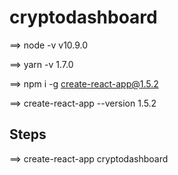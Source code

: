 # cryptodashboard

==> node -v
v10.9.0

==> yarn -v
1.7.0

==> npm i -g create-react-app@1.5.2

==> create-react-app --version
1.5.2

## Steps

==> create-react-app cryptodashboard
